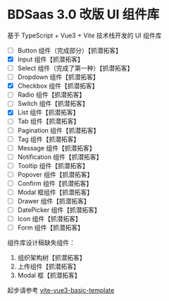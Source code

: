 # BDSaas 3.0 改版 UI 组件库

基于 TypeScript + Vue3 + Vite 技术栈开发的 UI 组件库

- [ ] Button 组件（完成部分）【抓潜拓客】
- [x] Input 组件【抓潜拓客】
- [ ] Select 组件（完成了第一种）【抓潜拓客】
- [ ] Dropdown 组件【抓潜拓客】
- [x] Checkbox 组件【抓潜拓客】
- [ ] Radio 组件【抓潜拓客】
- [ ] Switch 组件【抓潜拓客】
- [x] List 组件【抓潜拓客】
- [ ] Tab 组件【抓潜拓客】
- [ ] Pagination 组件【抓潜拓客】
- [ ] Tag 组件【抓潜拓客】
- [ ] Message 组件【抓潜拓客】
- [ ] Notification 组件【抓潜拓客】
- [ ] Tooltip 组件【抓潜拓客】
- [ ] Popover 组件【抓潜拓客】
- [ ] Confirm 组件【抓潜拓客】
- [ ] Modal 框组件【抓潜拓客】
- [ ] Drawer 组件【抓潜拓客】
- [ ] DatePicker 组件【抓潜拓客】
- [ ] Icon 组件【抓潜拓客】
- [ ] Form 组件【抓潜拓客】

组件库设计稿缺失组件：

1. 组织架构树【抓潜拓客】
2. 上传组件【抓潜拓客】
3. Modal 框【抓潜拓客】

起步请参考 [vite-vue3-basic-template](https://github.com/dizuncainiao/vite-vue3-basic-template)
